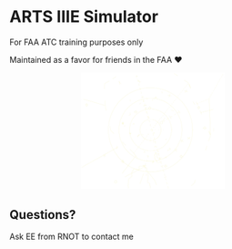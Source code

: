 # ARTS IIIE Simulator

For FAA ATC training purposes only

Maintained as a favor for friends in the FAA ♥️

<p align="center">
  <img src="./cream_radar_img.png" width="50%" />
</p>


## Questions?

Ask EE from RNOT to contact me
